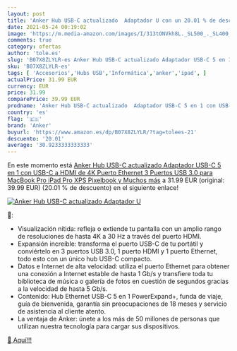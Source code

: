 ```yaml
---
layout: post
title: 'Anker Hub USB-C actualizado  Adaptador U con un 20.01 % de descuento'
date: 2021-05-24 00:19:02
image: 'https://m.media-amazon.com/images/I/313tONVkh8L._SL500_._SL400_.jpg'
comments: true
category: ofertas
author: 'tole.es'
slug: 'B07X8ZLYLR-es Anker Hub USB-C actualizado Adaptador USB-C 5 en 1 con...'
sku: 'B07X8ZLYLR-es'
tags: [ 'Accesorios','Hubs USB','Informática','anker','ipad', ]
actualPrice: 31.99 EUR
currency: EUR
price: 31.99
comparePrice: 39.99 EUR
prodname: 'Anker Hub USB-C actualizado  Adaptador USB-C 5 en 1 con USB-C a HDMI de 4K  Puerto Ethernet  3 Puertos USB 3.0  para MacBook Pro  iPad Pro  XPS  Pixelbook y Muchos más'
country: 'es'
flag: '🇪🇸'
brand: 'Anker'
buyurl: 'https://www.amazon.es/dp/B07X8ZLYLR/?tag=tolees-21'
descuento: '20.01'
average: '30.9233333333333'
---
```


En este momento está [Anker Hub USB-C actualizado  Adaptador USB-C 5 en 1 con USB-C a HDMI de 4K  Puerto Ethernet  3 Puertos USB 3.0  para MacBook Pro  iPad Pro  XPS  Pixelbook y Muchos más](https://www.amazon.es/dp/B07X8ZLYLR/?tag=tolees-21) a 31.99 EUR (original: 39.99 EUR) (20.01 %  de descuento) en el siguiente enlace!

[![Anker Hub USB-C actualizado  Adaptador U](https://m.media-amazon.com/images/I/313tONVkh8L._SL500_._SL400_.jpg)](https://www.amazon.es/dp/B07X8ZLYLR/?tag=tolees-21)

🔎:

- Visualización nítida: refleja o extiende tu pantalla con un amplio rango de resoluciones de hasta 4K a 30 Hz a través del puerto HDMI.
- Expansión increíble: transforma el puerto USB-C de tu portátil y conviértelo en 3 puertos USB 3.0, 1 puerto HDMI y 1 puerto Ethernet, todo esto con un único hub USB-C compacto.
- Datos e Internet de alta velocidad: utiliza el puerto Ethernet para obtener una conexión a Internet estable de hasta 1 Gb/s y transfiere toda tu biblioteca de música o galería de fotos en cuestión de segundos gracias a la velocidad de hasta 5 Gb/s.
- Contenido: Hub Ethernet USB-C 5 en 1 PowerExpand+, funda de viaje, guía de bienvenida, garantía sin preocupaciones de 18 meses y servicio de asistencia al cliente atento.
- La ventaja de Anker: únete a los más de 50 millones de personas que utilizan nuestra tecnología para cargar sus dispositivos.

[🛒 Aquí!!!](https://www.amazon.es/dp/B07X8ZLYLR/?tag=tolees-21)

